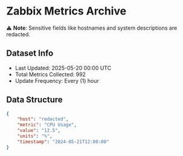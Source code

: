 # Zabbix Metrics Archive

⚠️ **Note**: Sensitive fields like hostnames and system descriptions are redacted.

## Dataset Info
- Last Updated: 2025-05-20 00:00 UTC
- Total Metrics Collected: 992
- Update Frequency: Every (1) hour

## Data Structure
```json
{
    "host": "redacted",
    "metric": "CPU Usage",
    "value": "12.5",
    "units": "%",
    "timestamp": "2024-05-21T12:00:00"
}
```
